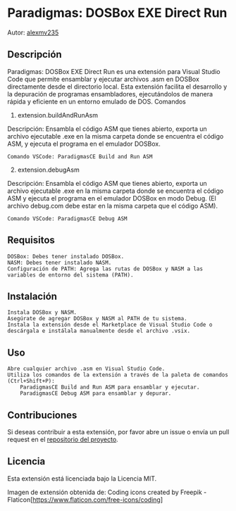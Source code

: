 # Paradigmas: DOSBox EXE Direct Run

Autor: [alexmv235](https://github.com/Alexmv235)
## Descripción

Paradigmas: DOSBox EXE Direct Run es una extensión para Visual Studio Code que permite ensamblar y ejecutar archivos .asm en DOSBox directamente desde el directorio local. Esta extensión facilita el desarrollo y la depuración de programas ensambladores, ejecutándolos de manera rápida y eficiente en un entorno emulado de DOS.
Comandos
1. extension.buildAndRunAsm

Descripción: Ensambla el código ASM que tienes abierto, exporta un archivo ejecutable .exe en la misma carpeta donde se encuentra el código ASM, y ejecuta el programa en el emulador DOSBox.

    Comando VSCode: ParadigmasCE Build and Run ASM

2. extension.debugAsm

Descripción: Ensambla el código ASM que tienes abierto, exporta un archivo ejecutable .exe en la misma carpeta donde se encuentra el código ASM y ejecuta el programa en el emulador DOSBox en modo Debug. (El archivo debug.com debe estar en la misma carpeta que el código ASM).

    Comando VSCode: ParadigmasCE Debug ASM

## Requisitos

    DOSBox: Debes tener instalado DOSBox.
    NASM: Debes tener instalado NASM.
    Configuración de PATH: Agrega las rutas de DOSBox y NASM a las variables de entorno del sistema (PATH).

## Instalación

    Instala DOSBox y NASM.
    Asegúrate de agregar DOSBox y NASM al PATH de tu sistema.
    Instala la extensión desde el Marketplace de Visual Studio Code o descárgala e instálala manualmente desde el archivo .vsix.

## Uso

    Abre cualquier archivo .asm en Visual Studio Code.
    Utiliza los comandos de la extensión a través de la paleta de comandos (Ctrl+Shift+P):
        ParadigmasCE Build and Run ASM para ensamblar y ejecutar.
        ParadigmasCE Debug ASM para ensamblar y depurar.


## Contribuciones

Si deseas contribuir a esta extensión, por favor abre un issue o envía un pull request en el [repositorio del proyecto](https://github.com/Alexmv235/CE-DOSBox-Nasm-Extension).
## Licencia

Esta extensión está licenciada bajo la Licencia MIT.

Imagen de extensión obtenida de:
Coding icons created by Freepik - Flaticon[https://www.flaticon.com/free-icons/coding]